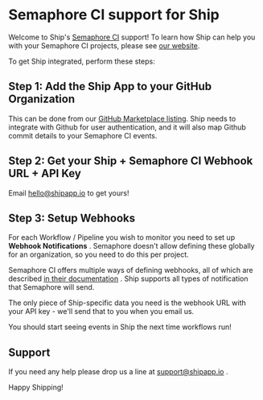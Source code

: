 # Semaphore CI support for Ship

Welcome to Ship's [Semaphore CI](https://semaphoreci.com/) support! To learn how Ship can help you with your Semaphore
CI projects, please see [our website](https://www.shipapp.io/integrations/semaphoreci).

To get Ship integrated, perform these steps:

## Step 1: Add the Ship App to your GitHub Organization

This can be done from our [GitHub Marketplace listing](https://github.com/marketplace/shipapp-io). Ship needs to
integrate with Github for user authentication, and it will also map Github commit details to your Semaphore CI events.

## Step 2: Get your Ship + Semaphore CI Webhook URL + API Key

Email [hello@shipapp.io](mailto:hello@shipapp.io) to get yours!

## Step 3: Setup Webhooks

For each Workflow / Pipeline you wish to monitor you need to set up **Webhook Notifications** . Semaphore doesn't allow
defining these globally for an organization, so you need to do this per project.

Semaphore CI offers multiple ways of defining webhooks, all of which are
described [in their documentation](https://docs.semaphoreci.com/essentials/webhook-notifications/) . Ship supports all
types of notification that Semaphore will send.

The only piece of Ship-specific data you need is the webhook URL with your API key - we'll send that to you when you
email us.

You should start seeing events in Ship the next time workflows run!

## Support

If you need any help please drop us a line at [support@shipapp.io](mailto:support@shipapp.io) .

Happy Shipping!
